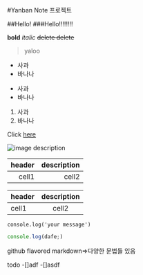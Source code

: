 #Yanban Note 프로젝트

##Hello!
###Hello!!!!!!!!

**bold**
_italic_
~~delete delete~~

> yaloo

- 사과
- 바나나

* 사과
* 바나나

1. 사과
2. 바나나

Click [here](http://www.naver.com)

![image description](https://search.pstatic.net/sunny/?src=https%3A%2F%2Fi.pinimg.com%2F736x%2Fb6%2F30%2Fd6%2Fb630d6637954ba0379fb7702d32ee471.jpg&type=a340)

| header | description |
| -----: | ----------: |
|  cell1 |       cell2 |

| header | description |
| :----- | :---------: |
| cell1  |    cell2    |

`console.log('your message')`

```ts
console.log(dafe;)
```

github flavored markdown=>다양한 문법들 있음

todo
-[]adf
-[]asdf
